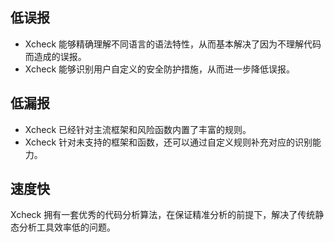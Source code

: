 ## 低误报
- Xcheck 能够精确理解不同语言的语法特性，从而基本解决了因为不理解代码而造成的误报。
- Xcheck 能够识别用户自定义的安全防护措施，从而进一步降低误报。

## 低漏报
- Xcheck 已经针对主流框架和风险函数内置了丰富的规则。
- Xcheck 针对未支持的框架和函数，还可以通过自定义规则补充对应的识别能力。

## 速度快
Xcheck 拥有一套优秀的代码分析算法，在保证精准分析的前提下，解决了传统静态分析工具效率低的问题。
